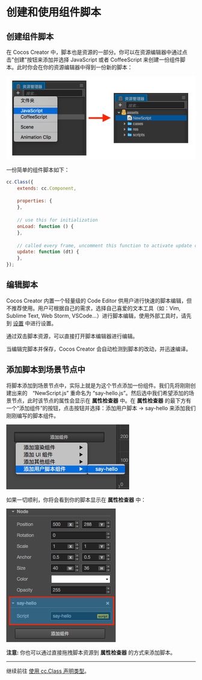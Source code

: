 # 创建和使用组件脚本

## 创建组件脚本

在 Cocos Creator 中，脚本也是资源的一部分。你可以在资源编辑器中通过点击"创建"按钮来添加并选择 JavaScript 或者 CoffeeScript 来创建一份组件脚本。此时你会在你的资源编辑器中得到一份新的脚本：

![create-script](assets/create-script.png)

一份简单的组件脚本如下：

```javascript
cc.Class({
    extends: cc.Component,

    properties: {
    },

    // use this for initialization
    onLoad: function () {
    },

    // called every frame, uncomment this function to activate update callback
    update: function (dt) {
    },
});
```

## 编辑脚本

Cocos Creator 内置一个轻量级的 Code Editor 供用户进行快速的脚本编辑，但不推荐使用。用户可根据自己的需求，选择自己喜爱的文本工具（如：Vim, Sublime Text, Web Storm, VSCode...）进行脚本编辑，使用外部工具时，请先到 [设置](../getting-started/basics/editor-panels/preferences.md#script-editor) 中进行设置。

通过双击脚本资源，可以直接打开脚本编辑器进行编辑。

当编辑完脚本并保存，Cocos Creator 会自动检测到脚本的改动，并迅速编译。

## 添加脚本到场景节点中

将脚本添加到场景节点中，实际上就是为这个节点添加一份组件。我们先将刚刚创建出来的　“NewScript.js” 重命名为 “say-hello.js”。然后选中我们希望添加的场景节点，此时该节点的属性会显示在 **属性检查器** 中。在 **属性检查器** 的最下方有一个“添加组件”的按钮，点击按钮并选择：添加用户脚本 -> say-hello
来添加我们刚刚编写的脚本组件。

![add-script](assets/add-script.png)

如果一切顺利，你将会看到你的脚本显示在 **属性检查器** 中：

![script-in-properties](assets/script-in-inspector.png)

**注意:** 你也可以通过直接拖拽脚本资源到 **属性检查器** 的方式来添加脚本。


---

继续前往 [使用 cc.Class 声明类型](class.md)。

